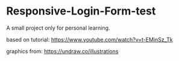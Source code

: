 # Responsive-Login-Form-test

A small project only for personal learning.

based on tutorial: https://www.youtube.com/watch?v=t-EMinSz_Tk

graphics from: https://undraw.co/illustrations


